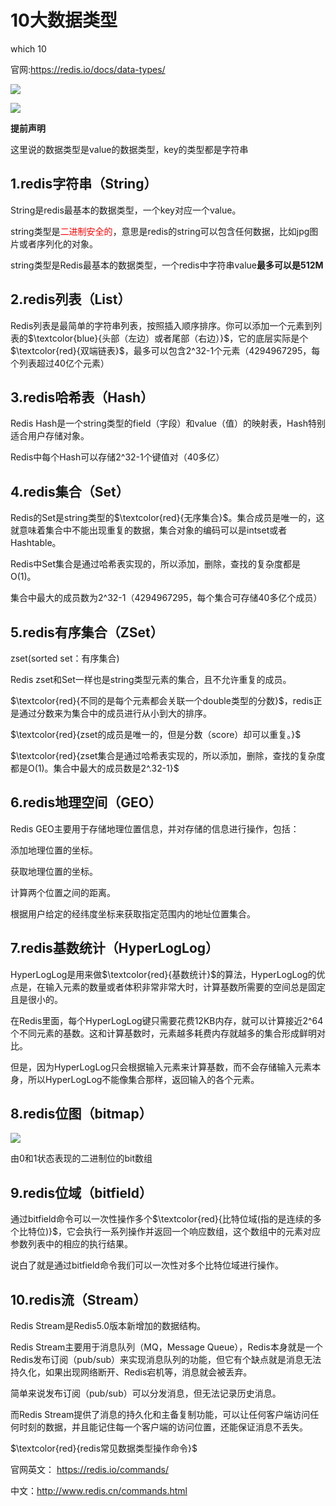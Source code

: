 # 10大数据类型

which 10

官网:https://redis.io/docs/data-types/

![](images/1.10大数据类型.png)

![](images/2.10大数据类型图示.png)

**提前声明**

这里说的数据类型是value的数据类型，key的类型都是字符串

## 1.redis字符串（String）

String是redis最基本的数据类型，一个key对应一个value。

string类型是<font color='red'>二进制安全的</font>，意思是redis的string可以包含任何数据，比如jpg图片或者序列化的对象。

string类型是Redis最基本的数据类型，一个redis中字符串value**最多可以是512M**

## 2.redis列表（List）

Redis列表是最简单的字符串列表，按照插入顺序排序。你可以添加一个元素到列表的$\textcolor{blue}{头部（左边）或者尾部（右边）}$，它的底层实际是个$\textcolor{red}{双端链表}$，最多可以包含2^32-1个元素（4294967295，每个列表超过40亿个元素）

## 3.redis哈希表（Hash）

Redis Hash是一个string类型的field（字段）和value（值）的映射表，Hash特别适合用户存储对象。

Redis中每个Hash可以存储2^32-1个键值对（40多亿）

## 4.redis集合（Set）

Redis的Set是string类型的$\textcolor{red}{无序集合}$。集合成员是唯一的，这就意味着集合中不能出现重复的数据，集合对象的编码可以是intset或者Hashtable。

Redis中Set集合是通过哈希表实现的，所以添加，删除，查找的复杂度都是O(1)。

集合中最大的成员数为2^32-1（4294967295，每个集合可存储40多亿个成员）

## 5.redis有序集合（ZSet）

zset(sorted set：有序集合)

Redis zset和Set一样也是string类型元素的集合，且不允许重复的成员。

$\textcolor{red}{不同的是每个元素都会关联一个double类型的分数}$，redis正是通过分数来为集合中的成员进行从小到大的排序。

$\textcolor{red}{zset的成员是唯一的，但是分数（score）却可以重复。}$

$\textcolor{red}{zset集合是通过哈希表实现的，所以添加，删除，查找的复杂度都是O(1)。集合中最大的成员数是2^.32-1}$

## 6.redis地理空间（GEO）

Redis GEO主要用于存储地理位置信息，并对存储的信息进行操作，包括：

添加地理位置的坐标。

获取地理位置的坐标。

计算两个位置之间的距离。

根据用户给定的经纬度坐标来获取指定范围内的地址位置集合。

## 7.redis基数统计（HyperLogLog）

HyperLogLog是用来做$\textcolor{red}{基数统计}$的算法，HyperLogLog的优点是，在输入元素的数量或者体积非常非常大时，计算基数所需要的空间总是固定且是很小的。

在Redis里面，每个HyperLogLog键只需要花费12KB内存，就可以计算接近2^64个不同元素的基数。这和计算基数时，元素越多耗费内存就越多的集合形成鲜明对比。

但是，因为HyperLogLog只会根据输入元素来计算基数，而不会存储输入元素本身，所以HyperLogLog不能像集合那样，返回输入的各个元素。

## 8.redis位图（bitmap）

![](images/3.redis位图.jpg)

由0和1状态表现的二进制位的bit数组

## 9.redis位域（bitfield）

通过bitfield命令可以一次性操作多个$\textcolor{red}{比特位域(指的是连续的多个比特位)}$，它会执行一系列操作并返回一个响应数组，这个数组中的元素对应参数列表中的相应的执行结果。

说白了就是通过bitfield命令我们可以一次性对多个比特位域进行操作。

## 10.redis流（Stream）

Redis Stream是Redis5.0版本新增加的数据结构。

Redis Stream主要用于消息队列（MQ，Message Queue），Redis本身就是一个Redis发布订阅（pub/sub）来实现消息队列的功能，但它有个缺点就是消息无法持久化，如果出现网络断开、Redis宕机等，消息就会被丢弃。

简单来说发布订阅（pub/sub）可以分发消息，但无法记录历史消息。

而Redis Stream提供了消息的持久化和主备复制功能，可以让任何客户端访问任何时刻的数据，并且能记住每一个客户端的访问位置，还能保证消息不丢失。



$\textcolor{red}{redis常见数据类型操作命令}$

官网英文： https://redis.io/commands/

中文：http://www.redis.cn/commands.html